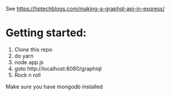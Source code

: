 See https://hptechblogs.com/making-a-graphql-api-in-express/


# Getting started:
1. Clone this repo
2. do yarn
3. node app.js
4. goto http://localhost:8080/graphiql
5. Rock n roll


Make sure you have mongodb installed